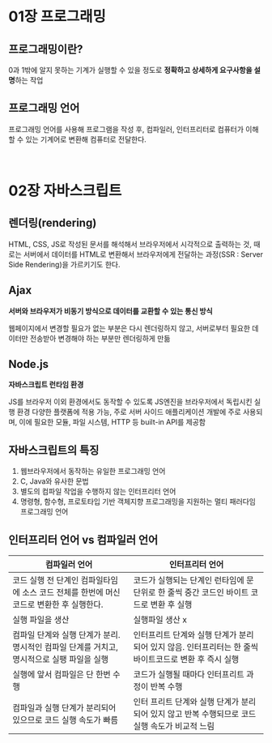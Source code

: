 # 01장 프로그래밍

## 프로그래밍이란?

0과 1밖에 알지 못하는 기계가 실행할 수 있을 정도로 **정확하고 상세하게 요구사항을 설명**하는 작업

## 프로그래밍 언어
프로그래밍 언어를 사용해 프로그램을 작성 후, 컴파일러,  인터프리터로 컴퓨터가 이해할 수 있는 기계어로 변환해 컴퓨터로 전달한다.

<br/>

# 02장 자바스크립트
## 렌더링(rendering)
HTML, CSS, JS로 작성된 문서를 해석해서 브라우저에서 시각적으로 출력하는 것, 때로는 서버에서 데이터를 HTML로 변환해서 브라우저에게 전달하는 과정(SSR : Server Side Rendering)을 가르키기도 한다.

## Ajax
**서버와 브라우저가 비동기 방식으로 데이터를 교환할 수 있는 통신 방식**

웹페이지에서 변경할 필요가 없는 부분은 다시 렌더링하지 않고, 서버로부터 필요한 데이터만 전송받아 변경해야 하는 부분만 렌더링하게 만듦

## Node.js
**자바스크립트 런타임 환경**

JS를 브라우저 이외 환경에서도 동작할 수 있도록 JS엔진을 브라우저에서 독립시킨 실행 환경
다양한 플랫폼에 적용 가능, 주로 서버 사이드 애플리케이션 개발에 주로 사용되며, 이에 필요한 모듈, 파일 시스템, HTTP 등 built-in API를 제공함

## 자바스크립트의 특징
1. 웹브라우저에서 동작하는 유일한 프로그래밍 언어
2. C, Java와 유사한 문법
3. 별도의 컴파일 작업을 수행하지 않는 인터프리터 언어
4. 명령형, 함수형, 프로토타입 기반 객체지향 프로그래밍을 지원하는 멀티 패러다임 프로그래밍 언어

## 인터프리터 언어 vs 컴파일러 언어
|컴파일러 언어|인터프리터 언어|
|-----|------|
|코드 실행 전 단계인 컴파일타임에 소스 코드 전체를 한번에 머신 코드로 변환한 후 실행한다.| 코드가 실행되는 단계인 런타임에 문 단위로 한 줄씩 중간 코드인 바이트 코드로 변환 후 실행|
실행 파일을 생산| 실행파일 생산 x|
컴파일 단계와 실행 단계가 분리. 명시적인 컴파일 단계를 거치고, 명시적으로 실팽 파일을 실행| 인터프리트 단계와 실행 단계가 분리되어 있지 않음. 인터프리터는 한 줄씩 바이트코드로 변환 후 즉시 실행|
실행에 앞서 컴파일은 단 한번 수행|코드가 실행될 때마다 인터프리트 과정이 반복 수행|
컴파일과 실행 단계가 분리되어 있으므로 코드 실행 속도가 빠름|인터 프리트 단계와 실행 단계가 분리되어 있지 않고 반복 수행되므로 코드 실행 속도가 비교적 느림|
